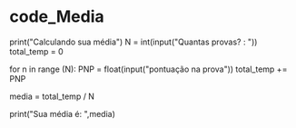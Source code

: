 # code_Media
print("Calculando sua média")
N = int(input("Quantas provas? : "))
total_temp = 0

for n in range (N):
    PNP = float(input("pontuação na prova"))
    total_temp += PNP

media = total_temp / N

print("Sua média é: ",media)
